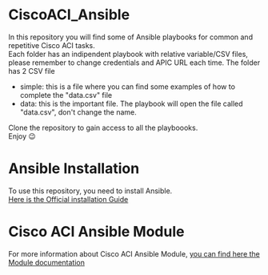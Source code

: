 # CiscoACI_Ansible
In this repository you will find some of Ansible playbooks for common and repetitive Cisco ACI tasks.    
Each folder has an indipendent playbook with relative variable/CSV files, please remember to change credentials and APIC URL each time.
The folder has 2 CSV file
* simple: this is a file where you can find some examples of how to complete the "data.csv" file
* data: this is the important file. The playbook will open the file called "data.csv", don't change the name.    

Clone the repository to gain access to all the playboooks.    
Enjoy :wink:


# Ansible Installation
To use this repository, you need to install Ansible.   
[Here is the Official installation Guide](https://docs.ansible.com/ansible/latest/installation_guide/intro_installation.html)

# Cisco ACI Ansible Module
For more information about Cisco ACI Ansible Module, [you can find here the Module documentation](https://docs.ansible.com/ansible/latest/collections/cisco/aci/index.html)